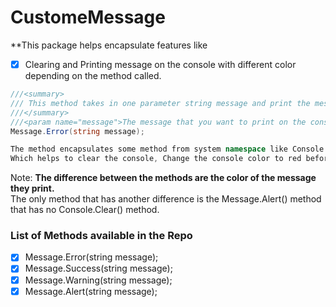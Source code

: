 # CustomeMessage
**This package helps encapsulate features like
* [x] Clearing and Printing message on the console with different color depending on the method called.

```C#
///<summary>
/// This method takes in one parameter string message and print the message in the console with danger color.
///</summary>
///<param name="message">The message that you want to print on the console.</param>
Message.Error(string message);

The method encapsulates some method from system namespace like Console.Clear() , Console.ForegrandColor = ConsoleColor.Red and Console.ResetColor() </br >
Which helps to clear the console, Change the console color to red before printing the message and after printing the messsage the last Console.ResetColor() method will then change the console color to normal.
```

Note: **The difference between the methods are the color of the message they print.**
 </br > The only method that has another difference is the Message.Alert() method that has no Console.Clear() method.

 ### List of Methods available in the Repo
 * [x] Message.Error(string message);
 * [x] Message.Success(string message);
 * [x] Message.Warning(string message);
 * [x] Message.Alert(string message);